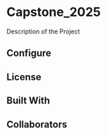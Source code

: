 # Capstone_2025
Description of the Project

## Configure

## License

## Built With

## Collaborators